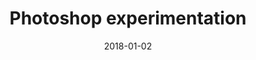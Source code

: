 ---
title: Photoshop experimentation
date: 2018-01-02
categories: Image
image: images/blog/hipster-mulitple-exposure-1-740x751.jpg
size: large
---
